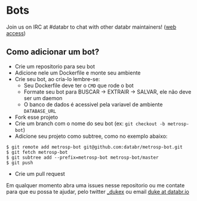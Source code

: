 # Bots

Join us on IRC at #databr to chat with other databr maintainers! ([web access](http://webchat.freenode.net/?channels=databr))

## Como adicionar um bot?

* Crie um repositorio para seu bot
* Adicione nele um Dockerfile e monte seu ambiente
* Crie seu bot, ao cria-lo lembre-se:
  * Seu Dockerfile deve ter o `CMD` que rode o bot
  * Formate seu bot para BUSCAR -> EXTRAIR -> SALVAR, ele não deve ser um daemon
  * O banco de dados é acessivel pela variavel de ambiente `DATABASE_URL`
* Fork esse projeto
* Crie um branch com o nome do seu bot (ex: `git checkout -b metrosp-bot`)
* Adicione seu projeto como subtree, como no exemplo abaixo:
```
$ git remote add metrosp-bot git@github.com:databr/metrosp-bot.git
$ git fetch metrosp-bot
$ git subtree add --prefix=metrosp-bot metrosp-bot/master
$ git push
```
* Crie um pull request

Em qualquer momento abra uma issues nesse repositorio ou me contate para que eu possa te ajudar, pelo twitter [_dukex](https://twitter.com/_dukex) ou email [duke at databr.io](mailto:duke@databr.io)
